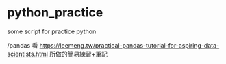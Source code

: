 # python_practice
some script for practice python

/pandas
看 https://leemeng.tw/practical-pandas-tutorial-for-aspiring-data-scientists.html 
所做的簡易練習+筆記

